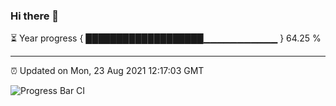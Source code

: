 ### Hi there 👋

⏳ Year progress { ███████████████████▁▁▁▁▁▁▁▁▁▁▁ } 64.25 %

---

⏰ Updated on Mon, 23 Aug 2021 12:17:03 GMT

![Progress Bar CI](https://github.com/liununu/liununu/workflows/Progress%20Bar%20CI/badge.svg)
